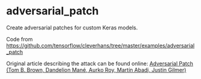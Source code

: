 # adversarial_patch
Create adversarial patches for custom Keras models.

Code from https://github.com/tensorflow/cleverhans/tree/master/examples/adversarial_patch

Original article describing the attack can be found online: [Adversarial Patch (Tom B. Brown, Dandelion Mané, Aurko Roy, Martín Abadi, Justin Gilmer)](https://arxiv.org/abs/1712.09665)